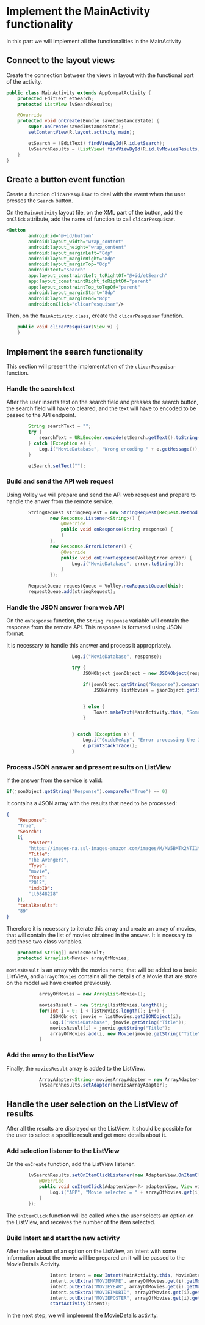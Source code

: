 # Implement the MainActivity functionality
In this part we will implement all the functionalities in the MainActivity

## Connect to the layout views
Create the connection between the views in layout with the functional part of the activity. 

```java
public class MainActivity extends AppCompatActivity {
    protected EditText etSearch;
    protected ListView lvSearchResults;

    @Override
    protected void onCreate(Bundle savedInstanceState) {
        super.onCreate(savedInstanceState);
        setContentView(R.layout.activity_main);

        etSearch = (EditText) findViewById(R.id.etSearch);
        lvSearchResults = (ListView) findViewById(R.id.lvMoviesResults);
    }
}
```

## Create a button event function
Create a function `clicarPesquisar` to deal with the event when the user presses the `Search` button.

On the `MainActivity` layout file, on the XML part of the button, add the `onClick` attribute, add the name of function to call `clicarPesquisar`.

```xml
<Button
        android:id="@+id/button"
        android:layout_width="wrap_content"
        android:layout_height="wrap_content"
        android:layout_marginLeft="8dp"
        android:layout_marginRight="8dp"
        android:layout_marginTop="8dp"
        android:text="Search"
        app:layout_constraintLeft_toRightOf="@+id/etSearch"
        app:layout_constraintRight_toRightOf="parent"
        app:layout_constraintTop_toTopOf="parent"
        android:layout_marginStart="8dp"
        android:layout_marginEnd="8dp"
        android:onClick="clicarPesquisar"/>
``` 

Then, on the `MainActivity.class`, create the `clicarPesquisar` function.

```java
    public void clicarPesquisar(View v) {
    }
```

## Implement the search functionality
This section will present the implementation of the `clicarPesquisar` function.

### Handle the search text
After the user inserts text on the search field and presses the search button, the search field will have to cleared, and the text will have to encoded to be passed to the API endpoint.

```java
        String searchText = "";
        try {
            searchText = URLEncoder.encode(etSearch.getText().toString(), "utf-8");
        } catch (Exception e) {
            Log.i("MovieDatabase", "Wrong encoding " + e.getMessage());
        }

        etSearch.setText("");
```

### Build and send the API web request
Using Volley we will prepare and send the API web resquest and prepare to handle the anwer from the remote service.

```java
        StringRequest stringRequest = new StringRequest(Request.Method.GET, "http://www.omdbapi.com/?s=" + searchText,
                new Response.Listener<String>() {
                    @Override
                    public void onResponse(String response) {
                    }
                },
                new Response.ErrorListener() {
                    @Override
                    public void onErrorResponse(VolleyError error) {
                        Log.i("MovieDatabase", error.toString());
                    }
                });

        RequestQueue requestQueue = Volley.newRequestQueue(this);
        requestQueue.add(stringRequest);
```

### Handle the JSON answer from web API
On the `onResponse` function, the `String response` variable will contain the response from the remote API. This response is formated using JSON format.

It is necessary to handle this answer and process it appropriately.

```java
                        Log.i("MovieDatabase", response);

                        try {
                            JSONObject jsonObject = new JSONObject(response);

                            if(jsonObject.getString("Response").compareTo("True") == 0) {
                                JSONArray listMovies = jsonObject.getJSONArray("Search");


                            } else {
                                Toast.makeText(MainActivity.this, "Some error occured while getting movies information!", Toast.LENGTH_SHORT).show();
                            }


                        } catch (Exception e) {
                            Log.i("GuideMeApp", "Error processing the JSON answer -> " + e.getMessage());
                            e.printStackTrace();
                        }
``` 

### Process JSON answer and present results on ListView
If the answer from the service is valid:

```java
if(jsonObject.getString("Response").compareTo("True") == 0)
```

It contains a JSON array with the results that need to be processed:

```json
{
    "Response":
    "True",
    "Search":
    [{
        "Poster":
        "https://images-na.ssl-images-amazon.com/images/M/MV5BMTk2NTI1MTU4N15BMl5BanBnXkFtZTcwODg0OTY0Nw@@._V1_SX300.jpg",
        "Title":
        "The Avengers",
        "Type":
        "movie",
        "Year":
        "2012",
        "imdbID":
        "tt0848228"
    }],
    "totalResults":
    "89"
}
```
Therefore it is necessary to iterate this array and create an array of movies, that will contain the 
list of movies obtained in the answer. It is ncessary to add these two class variables.
 
```java
    protected String[] moviesResult;
    protected ArrayList<Movie> arrayOfMovies;
```

`moviesResult` is an array with the movies name, that will be added to a basic ListView, and `arrayOfMovies` 
contains all the details of a Movie that are store on the model we have created previously.

```java
            arrayOfMovies = new ArrayList<Movie>();

            moviesResult = new String[listMovies.length()];
            for(int i = 0; i < listMovies.length(); i++) {
                JSONObject jmovie = listMovies.getJSONObject(i);
                Log.i("MovieDatabase", jmovie.getString("Title"));
                moviesResult[i] = jmovie.getString("Title");
                arrayOfMovies.add(i, new Movie(jmovie.getString("Title"), jmovie.getString("Year"), jmovie.getString("imdbID"), jmovie.getString("Poster")));
            }
```

### Add the array to the ListView
Finally, the `moviesResult` array is added to the ListView.

```java
            ArrayAdapter<String> moviesArrayAdapter = new ArrayAdapter<String>(MainActivity.this, android.R.layout.simple_list_item_1, moviesResult);
            lvSearchResults.setAdapter(moviesArrayAdapter);
```

## Handle the user selection on the ListView of results
After all the results are displayed on the ListView, it should be possible for the user to select a specific
result and get more details about it.

### Add selection listener to the ListView
On the `onCreate` function, add the ListView listener.

```java
        lvSearchResults.setOnItemClickListener(new AdapterView.OnItemClickListener() {
            @Override
            public void onItemClick(AdapterView<?> adapterView, View view, int i, long l) {
                Log.i("APP", "Movie selected = " + arrayOfMovies.get(i).getMovieName());
            }
        });
```

The `onItemClick` function will be called when the user selects an option on the ListView, and receives the 
number of the item selected.

### Build Intent and start the new activity
After the selection of an option on the ListView, an Intent with some information about the movie will be prepared an it will be passed to the MovieDetails Activity.

```java
                Intent intent = new Intent(MainActivity.this, MovieDetailsActivity.class);
                intent.putExtra("MOVIENAME", arrayOfMovies.get(i).getMovieName());
                intent.putExtra("MOVIEYEAR", arrayOfMovies.get(i).getMovieYear());
                intent.putExtra("MOVIEIMDBID", arrayOfMovies.get(i).getMovieIMDBid());
                intent.putExtra("MOVIEPOSTER", arrayOfMovies.get(i).getMoviePoster());
                startActivity(intent);
```

In the next step, we will [implement the MovieDetails activity][1].

[1]:	https://github.com/pontocom/MovieSearch/blob/master/docs/ImplementMovieDetailsActivity.md